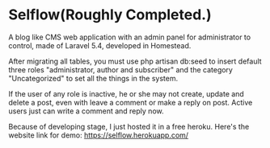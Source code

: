 # Selflow(Roughly Completed.)
A blog like CMS web application with an admin panel for administrator to control, made of Laravel 5.4, developed in Homestead.

After migrating all tables, you must use php artisan db:seed to insert default three roles "administrator, author and subscriber" and the category "Uncategorized" to set all the things in the system.

If the user of any role is inactive, he or she may not create, update and delete a post, even with leave a comment or make a reply on post. Active users just can write a comment and reply now.

Because of developing stage, I just hosted it in a free heroku.
Here's the website link for demo: https://selflow.herokuapp.com/
